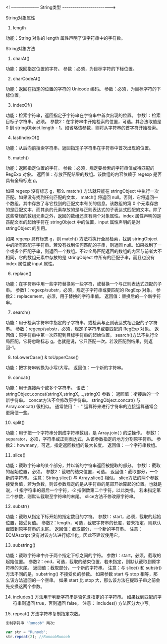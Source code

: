 <! --------------  String类型 ------------------------>  

String对象属性

1. length

功能：String 对象的 length 属性声明了该字符串中的字符数。

String对象方法

1. charAt()

功能：返回指定位置的字符。
参数：必须，为目标字符的下标位置。

2. charCodeAt()

功能：返回在指定的位置的字符的 Unicode 编码。
参数：必须，为目标字符的下标位置。

3. indexOf()

功能：检索字符串，返回指定子字符串在字符串中首次出现的位置。
参数1：检索目标子字符串，必须。
参数2：在字符串中开始检索的位置，可选。其合法取值是 0 到 stringObject.length - 1。如省略该参数，则将从字符串的首字符开始检索。

4. lastIndexOf()

功能：从后向前搜索字符串，返回指定子字符串在字符串中首次出现的位置。

5. match()

功能：返回指定位置的字符。
参数：必须，规定要检索的字符串值或待匹配的 RegExp 对象。
返回值：存放匹配结果的数组。该数组的内容依赖于 regexp 是否具有全局标志 g。

如果 regexp 没有标志 g，那么 match() 方法就只能在 stringObject 中执行一次匹配。如果没有找到任何匹配的文本， match() 将返回 null。否则，它将返回一个数组，其中存放了与它找到的匹配文本有关的信息。该数组的第 0 个元素存放的是匹配文本，而其余的元素存放的是与正则表达式的子表达式匹配的文本。除了这些常规的数组元素之外，返回的数组还含有两个对象属性。index 属性声明的是匹配文本的起始字符在 stringObject 中的位置，input 属性声明的是对 stringObject 的引用。

如果 regexp 具有标志 g，则 match() 方法将执行全局检索，找到 stringObject 中的所有匹配子字符串。若没有找到任何匹配的子串，则返回 null。如果找到了一个或多个匹配子串，则返回一个数组。不过全局匹配返回的数组的内容与前者大不相同，它的数组元素中存放的是 stringObject 中所有的匹配子串，而且也没有 index 属性或 input 属性。

6. replace()

功能：在字符串中用一些字符替换另一些字符，或替换一个与正则表达式匹配的子串。
参数1：regexp/substr，必须，规定子字符串或要匹配的 RegExp 对象。
参数2：replacement，必须，用于替换的字符串值。
返回值：替换后的一个新字符串。

7. search()

功能：用于检索字符串中指定的子字符串，或检索与正则表达式相匹配的子字符串。
参数：regexp/substr，必须，规定子字符串或要匹配的 RegExp 对象。
返回值：原字符串中第一次匹配到目标字符串的起始位置。
search()方法不执行全局匹配，它将忽略标志 g。也就是说，它只匹配一次。若没匹配到结果，则返回-1。

8. toLowerCase() & toUpperCase()

功能：把字符串转换为小写/大写。
返回值：一个新的字符串。

9. concat()

功能：用于连接两个或多个字符串。
语法：stringObject.concat(stringX,stringX,...,stringX)
参数：
返回值：衔接后的一个新字符串。
concat方法不会修改原字符串。
stringObject.concat() 与 Array.concat() 很相似。
通常使用 " + " 运算符来进行字符串的连接运算通常会更简便一些。

10. split()

功能：用于把一个字符串分割成字符串数组，是 Array.join( ) 的逆操作。
参数1：separator，必须，字符串或正则表达式，从该参数指定的地方分割原字符串。
参数2：howmany，可选，指定返回数组的最大长度。
返回值：一个字符串数组。

11. slice()

功能：截取字符串的某个部分，并以新的字符串返回被提取的部分。
参数1：截取的起始位置，必须。
参数2：截取的结束位置，可选。
返回值：截取部分，一个新的字符串。
注意：String.slice() 与 Array.slice() 相似。
slice方法的两个参数接受负值，若为负数，则该参数规定的是从字符串的尾部开始算起的位置。也就是说，-1 指字符串的最后一个字符，-2 指倒数第二个字符，以此类推。
若未指定第二个参数，则默认截取至字符串的末尾。
slice方法不修改原字符串。

12. substr()

功能：截取从指定下标开始的指定数目的字符。
参数1：start，必须，截取的起始位置，接受负值。
参数2：length，可选，截取字符串的长度，若未指定，则默认截取到原字符串的末尾。
返回值：截取部分，一个新的字符串。
注意：ECMAscript 没有对该方法进行标准化，因此不建议使用它。

13. substring()

功能：截取字符串中介于两个指定下标之间的字符。
参数1：start，必须，截取的起始位置。
参数2：end，可选，截取的结束位置，若未指定，则默认截取到原字符串的末尾。
返回值：截取部分，一个新的字符串。
注意：与 slice() 和 substr() 方法不同的是，substring() 不接受负的参数。
如果参数 start 与 stop 相等，那么该方法返回的一个空串。
如果 start 比 stop 大，那么该方法在提取子串之前会先交换这两个参数。

14. includes() 方法用于判断字符串是否包含指定的子字符串。
如果找到匹配的字符串则返回 true，否则返回 false。
注意： includes() 方法区分大小写。

15. repeat() 方法字符串复制指定次数。
```js
复制字符串 "Runoob" 两次:

var str = "Runoob";
str.repeat(2); //RunoobRunoob
```
